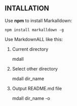 INTALLATION
-----------
Use **npm** to install Markalldown:

    npm install markalldown -g

    
Use MarkdownALL like this:

1) Current directory

    mdall

2) Select other directory

    mdall dir_name

3) Output README.md file

    mdall dir_name -o

